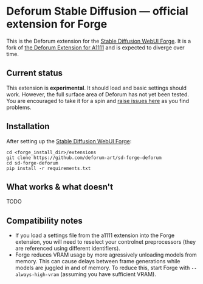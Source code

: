 
# Deforum Stable Diffusion — official extension for Forge

This is the Deforum extension for the [Stable Diffusion WebUI Forge](https://github.com/lllyasviel/stable-diffusion-webui-forge).
It is a fork of [the Deforum Extension for A1111](https://github.com/deforum-art/sd-webui-deforum) and is expected to diverge over time.

## Current status

This extension is **experimental**. It should load and basic settings should work. However, the full surface area of Deforum has not yet been tested. 
You are encouraged to take it for a spin and [raise issues here](https://github.com/deforum-art/sd-forge-deforum/issues) as you find problems.

## Installation

After setting up the [Stable Diffusion WebUI Forge](https://github.com/lllyasviel/stable-diffusion-webui-forge):

    cd <forge_install_dir>/extensions
    git clone https://github.com/deforum-art/sd-forge-deforum
    cd sd-forge-deforum
    pip install -r requirements.txt

## What works & what doesn't

TODO

## Compatibility notes

* If you load a settings file from the a1111 extension into the Forge extension, you will need to reselect your controlnet preprocessors (they are referenced using different identifiers).
* Forge reduces VRAM usage by more agressively unloading models from memory. This can cause delays between frame generations while models are juggled in and of memory. To reduce this, start Forge with `--always-high-vram` (assuming you have sufficient VRAM).
